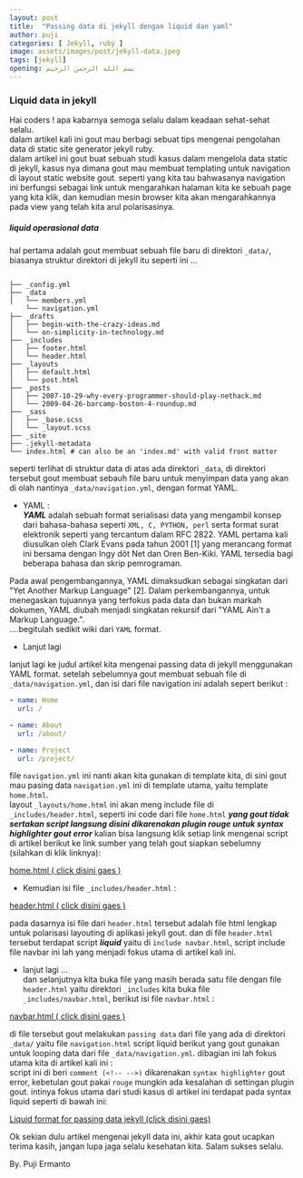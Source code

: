 ```yaml
---
layout: post
title:  "Passing data di jekyll dengan liquid dan yaml"
author: puji
categories: [ Jekyll, ruby ]
image: assets/images/post/jekyll-data.jpeg
tags: [jekyll]
opening: بسم الله الرحمن الرحيم
---  
```


### Liquid data in jekyll  

Hai coders ! apa kabarnya semoga selalu dalam keadaan sehat-sehat selalu.  
dalam artikel kali ini gout mau berbagi sebuat tips mengenai pengolahan data di static site generator jekyll ruby.  
dalam artikel ini gout buat sebuah studi kasus dalam mengelola data static di jekyll, kasus nya dimana gout mau membuat templating untuk navigation di layout static website gout. seperti yang kita tau bahwasanya navigation ini berfungsi sebagai link untuk mengarahkan halaman kita ke sebuah page yang kita klik, dan kemudian mesin browser kita akan mengarahkannya pada view yang telah kita arul polarisasinya.  

##### liquid operasional data  

hal pertama adalah gout membuat sebuah file baru di direktori ```_data/```, biasanya struktur  direktori di jekyll itu seperti ini ...  

```

├── _config.yml
├── _data
│   └── members.yml
	└── navigation.yml
├── _drafts
│   ├── begin-with-the-crazy-ideas.md
│   └── on-simplicity-in-technology.md
├── _includes
│   ├── footer.html
│   └── header.html
├── _layouts
│   ├── default.html
│   └── post.html
├── _posts
│   ├── 2007-10-29-why-every-programmer-should-play-nethack.md
│   └── 2009-04-26-barcamp-boston-4-roundup.md
├── _sass
│   ├── _base.scss
│   └── _layout.scss
├── _site
├── .jekyll-metadata
└── index.html # can also be an 'index.md' with valid front matter
```  
seperti terlihat di struktur data di atas ada direktori ```_data```, di direktori tersebut gout membuat sebauh file baru untuk menyimpan data yang akan di olah nantinya ```_data/navigation.yml```, dengan format YAML. 

* YAML :  
***YAML*** adalah sebuah format serialisasi data yang mengambil konsep dari bahasa-bahasa seperti ```XML, C, PYTHON, perl``` serta format surat elektronik seperti yang tercantum dalam RFC 2822. YAML pertama kali diusulkan oleh Clark Evans pada tahun 2001 [1] yang merancang format ini bersama dengan Ingy döt Net dan Oren Ben-Kiki. YAML tersedia bagi beberapa bahasa dan skrip pemrograman.

Pada awal pengembangannya, YAML dimaksudkan sebagai singkatan dari "Yet Another Markup Language" [2]. Dalam perkembangannya, untuk menegaskan tujuannya yang terfokus pada data dan bukan markah dokumen, YAML diubah menjadi singkatan rekursif dari "YAML Ain't a Markup Language.".  
....begitulah sedikit wiki dari ```YAML``` format.  

* Lanjut lagi  

lanjut lagi ke judul artikel kita mengenai passing data di jekyll menggunakan YAML format. setelah sebelumnya gout membuat sebuah file di ```_data/navigation.yml```, dan isi dari file navigation ini adalah sepert berikut :  

```yml
- name: Home
  url: /

- name: About
  url: /about/

- name: Project
  url: /project/
```  
file ```navigation.yml``` ini nanti akan kita gunakan di template kita, di sini gout mau pasing data ```navigation.yml``` ini di template utama, yaitu template ```home.html```.  
layout ```_layouts/home.html``` ini akan meng include file di ```_includes/header.html```, seperti ini code dari file ```home.html``` ***yang gout tidak sertakan script langsung disini dikarenakan plugin rouge untuk syntax highlighter gout error*** kalian bisa langsung klik setiap link mengenai script di artikel berikut ke link sumber yang telah gout siapkan sebelumny (silahkan di klik linknya):  

<a href="https://raw.githubusercontent.com/codesyariah122/pujiermanto.netlify.app/with_jekyll/_layouts/home.html">
home.html ( click disini gaes ) 
</a>

* Kemudian isi file ```_includes/header.html``` :  

<a href="https://raw.githubusercontent.com/codesyariah122/pujiermanto.netlify.app/with_jekyll/_includes/header.html">
header.html ( click disini gaes )
</a>

pada dasarnya isi file dari ```header.html``` tersebut adalah file html lengkap untuk polarisasi layouting di aplikasi jekyll gout. dan di file ```header.html``` tersebut terdapat script ***liquid*** yaitu di ```include navbar.html```, script include file navbar ini lah yang menjadi fokus utama di artikel kali ini.

* lanjut lagi ...  
dan selanjutnya kita buka file yang masih berada satu file dengan file ```header.html``` yaitu direktori ```_includes``` kita buka file ```_includes/navbar.html```, berikut isi file ```navbar.html``` :  
<a href="https://raw.githubusercontent.com/codesyariah122/pujiermanto.netlify.app/with_jekyll/_includes/navbar.html">
navbar.html ( click disini gaes )
</a>
 
di file tersebut gout melakukan ```passing data``` dari file yang ada di direktori ```_data/``` yaitu file ```navigation.html``` script liquid berikut yang gout gunakan untuk looping data dari file ```_data/navigation.yml```. dibagian ini lah fokus utama kita di artikel kali ini :  
script ini di beri ```comment (<!-- -->)``` dikarenakan ```syntax highlighter``` gout error, kebetulan gout pakai ```rouge``` mungkin ada kesalahan di settingan plugin gout. intinya fokus utama dari studi kasus di artikel ini terdapat pada syntax liquid seperti di bawah ini:  

<a href="https://raw.githubusercontent.com/codesyariah122/pujiermanto.netlify.app/with_jekyll/_includes/liquid_format.txt">Liquid format for passing data jekyll (click disini gaes)</a>

Ok sekian dulu artikel mengenai jekyll data ini, akhir kata gout ucapkan terima kasih, jangan lupa jaga selalu kesehatan kita. Salam sukses selalu.


By. Puji Ermanto



